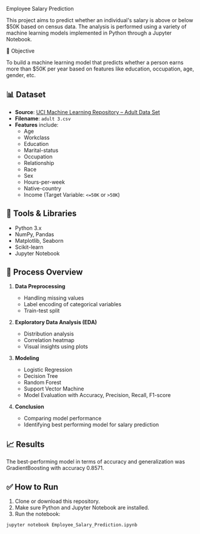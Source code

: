 Employee Salary Prediction

This project aims to predict whether an individual's salary is above or below $50K based on census data. The analysis is performed using a variety of machine learning models implemented in Python through a Jupyter Notebook.

🧠 Objective

To build a machine learning model that predicts whether a person earns more than \$50K per year based on features like education, occupation, age, gender, etc.

## 📊 Dataset

- **Source**: [UCI Machine Learning Repository – Adult Data Set](https://archive.ics.uci.edu/ml/datasets/adult)
- **Filename**: `adult 3.csv`
- **Features** include:
  - Age
  - Workclass
  - Education
  - Marital-status
  - Occupation
  - Relationship
  - Race
  - Sex
  - Hours-per-week
  - Native-country
  - Income (Target Variable: `<=50K` or `>50K`)

## 🔧 Tools & Libraries

- Python 3.x
- NumPy, Pandas
- Matplotlib, Seaborn
- Scikit-learn
- Jupyter Notebook

## 🚀 Process Overview

1. **Data Preprocessing**
   - Handling missing values
   - Label encoding of categorical variables
   - Train-test split

2. **Exploratory Data Analysis (EDA)**
   - Distribution analysis
   - Correlation heatmap
   - Visual insights using plots

3. **Modeling**
   - Logistic Regression
   - Decision Tree
   - Random Forest
   - Support Vector Machine
   - Model Evaluation with Accuracy, Precision, Recall, F1-score

4. **Conclusion**
   - Comparing model performance
   - Identifying best performing model for salary prediction

## 📈 Results

The best-performing model in terms of accuracy and generalization was GradientBoosting with accuracy 0.8571.

## ✅ How to Run

1. Clone or download this repository.
2. Make sure Python and Jupyter Notebook are installed.
3. Run the notebook:

```bash
jupyter notebook Employee_Salary_Prediction.ipynb
```
